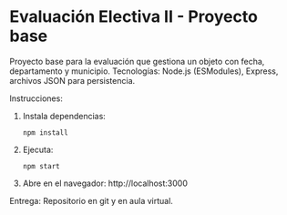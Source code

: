 # Evaluación Electiva II - Proyecto base

Proyecto base para la evaluación que gestiona un objeto con fecha, departamento y municipio.
Tecnologías: Node.js (ESModules), Express, archivos JSON para persistencia.

Instrucciones:
1. Instala dependencias:
   ```
   npm install
   ```
2. Ejecuta:
   ```
   npm start
   ```
3. Abre en el navegador: http://localhost:3000

Entrega:
Repositorio en git y en aula virtual.

